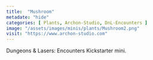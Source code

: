 ```yaml
---
title:  "Mushroom"
metadate: "hide"
categories: [ Plants, Archon-Studio, DnL-Encounters ]
image: "/assets/images/minis/plants/Mushroom2.png"
visit: "https://www.archon-studio.com"
---
```

Dungeons & Lasers: Encounters Kickstarter mini.